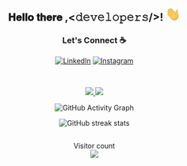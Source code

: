 <div align="center">
<h2> 𝐇𝐞𝐥𝐥𝐨 𝐭𝐡𝐞𝐫𝐞 ,<𝚍𝚎𝚟𝚎𝚕𝚘𝚙𝚎𝚛𝚜/>! <img src="https://github.com/ABSphreak/ABSphreak/blob/master/gifs/Hi.gif" width="30px"></h2>
</div>

<div align="center">

  ### Let's Connect :coffee:
<p align="center">
	<a href="https://www.linkedin.com/in/umeshpawar08/"><img src="https://img.icons8.com/color/2x/linkedin-circled.png" alt="LinkedIn"/></a>
	<a href="https://www.instagram.com/umeshpawar._/"><img src="https://img.icons8.com/color/2x/instagram-new.png" alt="Instagram"/></a>
</p>
	
<br />

<!--
[![GitHub stats](https://github-readme-stats.vercel.app/api?username=amandewatnitrr&count_private=true&show_icons=true&theme=algolia&&include_all_commits=true)](https://github.com/amandewatnitrr/github-readme-stats-1)    [![Top Langs](https://github-readme-stats.vercel.app/api/top-langs/?username=amandewatnitrr)](https://github.com/amandewatnitrr/github-readme-stats-1)-->
<p align="center">
  <a href="https://github.com/ram123-debug">
    <img height="180em" src="https://github-readme-stats.vercel.app/api?username=up-the-dev&count_private=true&show_icons=true&theme=algolia&&include_all_commits=true"/>
    <img height="180em" src="https://github-readme-stats-eight-theta.vercel.app/api/top-langs/?username=up-the-dev&count_private=true&hide=Makefile&layout=compact&langs_count=10&theme=algolia"/>
  </a>
</p>
	
![GitHub Activity Graph](https://activity-graph.herokuapp.com/graph?username=up-the-dev)  

![GitHub streak stats](https://github-readme-streak-stats.herokuapp.com/?user=up-the-dev) 

##
<p align="center"> 
  Visitor count<br>
  <img src="https://profile-counter.glitch.me/up-the-dev/count.svg" />
</p>

